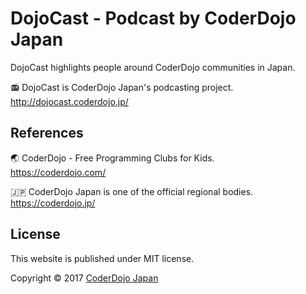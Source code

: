 # DojoCast - Podcast by CoderDojo Japan

DojoCast highlights people around CoderDojo communities in Japan.

📻  DojoCast is CoderDojo Japan's podcasting project.  
http://dojocast.coderdojo.jp/

## References

🌏  CoderDojo - Free Programming Clubs for Kids.   
https://coderdojo.com/

🇯🇵  CoderDojo Japan is one of the official regional bodies.   
https://coderdojo.jp/

## License

This website is published under MIT license.

Copyright &copy; 2017 [CoderDojo Japan](https://coderdojo.jp/)
